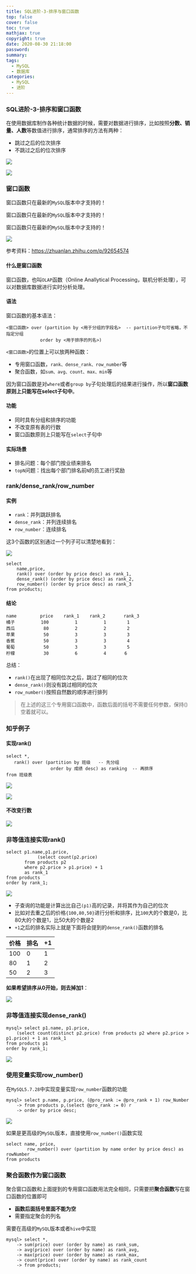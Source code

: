 ```yaml
---
title: SQL进阶-3-排序与窗口函数
top: false
cover: false
toc: true
mathjax: true
copyright: true
date: 2020-08-30 21:18:00
password:
summary:
tags:
  - MySQL
  - 数据库
categories:
  - MySQL
  - 进阶
---
```


### SQL进阶-3-排序和窗口函数

在使用数据库制作各种统计数据的时候，需要对数据进行排序，比如按照**分数、销量、人数**等数值进行排序，通常排序的方法有两种：

- 跳过之后的位次排序
- 不跳过之后的位次排序

![](https://tva1.sinaimg.cn/large/007S8ZIlgy1gi4nadc6dlj30bw0h4tcv.jpg)

<!--MORE-->

![](https://tva1.sinaimg.cn/large/007S8ZIlgy1gi8w0bft1oj30m00cmmy5.jpg)

### 窗口函数

窗口函数只在最新的`MySQL`版本中才支持的！

窗口函数只在最新的`MySQL`版本中才支持的！

窗口函数只在最新的`MySQL`版本中才支持的！

![](https://tva1.sinaimg.cn/large/007S8ZIlgy1gi8wzxpkhyj327y0c677o.jpg)



参考资料：https://zhuanlan.zhihu.com/p/92654574



#### 什么是窗口函数

窗口函数，也叫`OLAP`函数（Online Anallytical Processing，联机分析处理），可以对数据库数据进行实时分析处理。

#### 语法

窗口函数的基本语法：

```mysql
<窗口函数> over (partition by <用于分组的字段名>  -- partition子句可省略，不指定分组
             order by <用于排序的列名>)
```

`<窗口函数>`的位置上可以放两种函数：

- 专用窗口函数，`rank、dense_rank、row_number`等
- 聚合函数，如`sum、avg、count、max、min`等

因为窗口函数是对`where`或者`group by`子句处理后的结果进行操作，所以**窗口函数原则上只能写在select子句中**。

#### 功能

- 同时具有分组和排序的功能
- 不改变原有表的行数
- 窗口函数原则上只能写在`select`子句中

#### 实际场景

- 排名问题：每个部门按业绩来排名
- `topN`问题：找出每个部门排名前`N`的员工进行奖励

###  rank/dense_rank/row_number

#### 实例

- `rank`：并列跳跃排名
- `dense_rank`：并列连续排名
- `row_number`：连续排名

这3个函数的区别通过一个列子可以清楚地看到：

![](https://tva1.sinaimg.cn/large/007S8ZIlgy1gi8x62y1rdj30ik0as0uv.jpg)

```mysql
select
	name,price,
	rank() over (order by price desc) as rank_1,
	dense_rank() (order by price desc) as rank_2,
	row_number() (order by price desc) as rank_3
from products;
```

#### 结论

```mysql
name         price    rank_1    rank_2￼      rank_3
橘子          100          1          1￼       1
西瓜           80          2          2￼       2
苹果           50          3          3￼       3
香蕉           50          3          3￼       4
葡萄           50          3          3￼       5
柠檬           30          6          4       6
```

总结：

- `rank()`在出现了相同位次之后，跳过了相同的位次
- `dense_rank()`则没有跳过相同的位次
- `row_number()`按照自然数的顺序进行排列

> 在上述的这三个专用窗口函数中，函数后面的括号不需要任何参数，保持()空着就可以。

### 知乎例子

#### 实现rank()

```mysql
select *,
   rank() over (partition by 班级   -- 先分组
                 order by 成绩 desc) as ranking  -- 再排序
from 班级表
```



![](https://tva1.sinaimg.cn/large/007S8ZIlgy1gi937nanr4j30x00j4ti3.jpg)

![](https://tva1.sinaimg.cn/large/007S8ZIlgy1gi936zjf93j30uw0m4qf1.jpg)



#### 不改变行数

![](https://tva1.sinaimg.cn/large/007S8ZIlgy1gi936mivglj30s80nuzsi.jpg)



### 非等值连接实现rank()

```mysql
select p1.name,p1.price,
			(select count(p2.price)
       from products p2
       where p2.price > p1.price) + 1
       as rank_1
from products
order by rank_1;
```

![](https://tva1.sinaimg.cn/large/007S8ZIlgy1gi8xioeyfuj31pt0u078f.jpg)



- 子查询的功能是计算出比自己`(p1)`高的记录，并将其作为自己的位次
- 比如对去重之后的价格`{100,80,50}`进行分析和排序，比`100`大的个数是0，比80大的个数是1，比50大的个数是2
- `+1`之后的排名实际上就是下面将会提到的`dense_rank()`函数的排名

| 价格 | 排名 | +1   |
| ---- | ---- | ---- |
| 100  | 0    | 1    |
| 80   | 1    | 2    |
| 50   | 2    | 3    |



**如果希望排序从0开始，则去掉加1**：



![](https://tva1.sinaimg.cn/large/007S8ZIlgy1gi8xma9uogj31o60tijv4.jpg)



### 非等值连接实现dense_rank()

```mysql
mysql> select p1.name, p1.price,
    (select count(distinct p2.price) from products p2 where p2.price > p1.price) + 1 as rank_1
from products p1
order by rank_1;
```



![](https://tva1.sinaimg.cn/large/007S8ZIlgy1gi8xo5x23rj31x00tw0wn.jpg)

### 使用变量实现row_number()

在`MySQL5.7.28`中实现变量实现`row_number`函数的功能

```mysql
mysql> select p.name, p.price, (@pro_rank := @pro_rank + 1) row_Number
    -> from products p,(select @pro_rank := 0) r
    -> order by price desc;
```

![](https://tva1.sinaimg.cn/large/007S8ZIlgy1gi93ufp8noj31ib0u042a.jpg)



如果是更高级的`MySQL`版本，直接使用`row_number()`函数实现

```mysql
select name, price,
		row_number() over (partition by name order by price desc) as rowNumber
from products
```

### 聚合函数作为窗口函数

聚合窗口函数和上面提到的专用窗口函数用法完全相同，只需要把**聚合函数**写在窗口函数的位置即可

- **函数后面括号里面不能为空**
- 需要指定聚合的列名

需要在高级的`MySQL`版本或者`hive`中实现

```mysql
mysql> select *,
    -> sum(price) over (order by name) as rank_sum,
    -> avg(price) over (order by name) as rank_avg,
    -> max(price) over (order by name) as rank_max,
    -> count(price) over (order by name) as rank_count
    -> from products;
```
